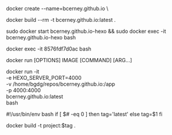 docker create --name=bcerney.github.io \




docker build --rm -t bcerney.github.io:latest . 

sudo docker start bcerney.github.io-hexo && sudo docker exec -it bcerney.github.io-hexo bash

docker exec -it 8576fdf7d0ac bash

docker run [OPTIONS] IMAGE [COMMAND] [ARG...]

docker run -it \
-e HEXO_SERVER_PORT=4000 \
-v /home/bgdg/repos/bcerney.github.io:/app \
-p 4000:4000 \
bcerney.github.io:latest \
bash



#!/usr/bin/env bash
if [ $# -eq 0 ]
  then
    tag='latest'
  else
    tag=$1
fi

docker build -t project:$tag .
